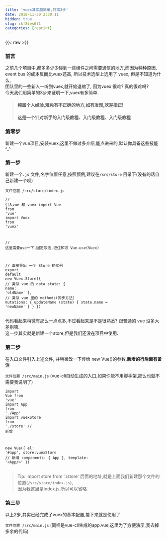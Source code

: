 ```yaml
---
title: 'vuex其实超简单,只需3步' 
date: 2018-11-30 2:30:11
hidden: true
slug: ikf8ies6l1
categories: [reprint]
---
```


{{< raw >}}

                    
<h3 id="articleHeader0">前言</h3>
<p>之前几个项目中,都多多少少碰到一些组件之间需要通信的地方,而因为种种原因,<br>event bus 的成本反而比vuex还高, 所以技术选型上选用了 vuex, 但是不知道为什么,<br>团队里的一些新人一听到vuex,就开始退缩了, 因为vuex 很难? 真的很难吗?<br>今天我们用简单的3步来证明一下,vuex有多简单.</p>
<blockquote>
<h4>纯属个人经验,难免有不正确的地方,如有发现,欢迎指正!</h4>
<h4>这是一个针对新手的入门级教程、入门级教程、入门级教程</h4>
</blockquote>
<h3 id="articleHeader1">第零步</h3>
<p>新建一个vue项目,安装vuex,这里不做过多介绍,能点进来的,默认你具备这些技能 ^_^</p>
<h3 id="articleHeader2">第一步</h3>
<p>新建一个<code>.js</code> 文件,名字位置任意,按照惯例,建议在<code>/src/store</code> 目录下(没有的话自己新建一个呗)</p>
<p><code>文件位置 /src/store/index.js</code></p>
<div class="widget-codetool" style="display:none;">
      <div class="widget-codetool--inner">
      <span class="selectCode code-tool" data-toggle="tooltip" data-placement="top" title="" data-original-title="全选"></span>
      <span type="button" class="copyCode code-tool" data-toggle="tooltip" data-placement="top" data-clipboard-text="// 引入vue 和 vuex
import Vue from 'vue'
import Vuex from 'vuex'

// 这里需要use一下,固定写法,记住即可
Vue.use(Vuex)

// 直接导出 一个 Store 的实例
export default new Vuex.Store({
  // 类似 vue 的 data
  state: {
    name: 'oldName'
  },
  // 类似 vue 里的 mothods(同步方法)
  mutations: {
    updateName (state) {
      state.name = 'newName'
    }
  }
})" title="" data-original-title="复制"></span>
      <span type="button" class="saveToNote code-tool" data-toggle="tooltip" data-placement="top" title="" data-original-title="放进笔记"></span>
      </div>
      </div><pre class="javascript hljs"><code class="js"><span class="hljs-comment">// 引入vue 和 vuex</span>
<span class="hljs-keyword">import</span> Vue <span class="hljs-keyword">from</span> <span class="hljs-string">'vue'</span>
<span class="hljs-keyword">import</span> Vuex <span class="hljs-keyword">from</span> <span class="hljs-string">'vuex'</span>

<span class="hljs-comment">// 这里需要use一下,固定写法,记住即可</span>
Vue.use(Vuex)

<span class="hljs-comment">// 直接导出 一个 Store 的实例</span>
<span class="hljs-keyword">export</span> <span class="hljs-keyword">default</span> <span class="hljs-keyword">new</span> Vuex.Store({
  <span class="hljs-comment">// 类似 vue 的 data</span>
  state: {
    <span class="hljs-attr">name</span>: <span class="hljs-string">'oldName'</span>
  },
  <span class="hljs-comment">// 类似 vue 里的 mothods(同步方法)</span>
  mutations: {
    updateName (state) {
      state.name = <span class="hljs-string">'newName'</span>
    }
  }
})</code></pre>
<p>代码看起来稍微有那么一点点多,不过看起来是不是很熟悉? 跟普通的 vue 没多大差别嘛.<br>这一步其实就是新建一个store,但是我们还没在项目中使用.</p>
<h3 id="articleHeader3">第二步</h3>
<p>在入口文件引入上述文件, 并稍微改一下传给 new Vue()的参数,<strong>新增的行后面有备注</strong></p>
<p><code>文件位置 /src/main.js</code> (vue-cli自动生成的入口,如果你能不用脚手架,那么也就不需要我说明了)</p>
<div class="widget-codetool" style="display:none;">
      <div class="widget-codetool--inner">
      <span class="selectCode code-tool" data-toggle="tooltip" data-placement="top" title="" data-original-title="全选"></span>
      <span type="button" class="copyCode code-tool" data-toggle="tooltip" data-placement="top" data-clipboard-text="import Vue from 'vue'
import App from './App'
import vuexStore from './store'   // 新增

new Vue({
  el: '#app',
  store:vuexStore                 // 新增
  components: { App },
  template: '<App/>'
})" title="" data-original-title="复制"></span>
      <span type="button" class="saveToNote code-tool" data-toggle="tooltip" data-placement="top" title="" data-original-title="放进笔记"></span>
      </div>
      </div><pre class="hljs gradle"><code><span class="hljs-keyword">import</span> Vue <span class="hljs-keyword">from</span> <span class="hljs-string">'vue'</span>
<span class="hljs-keyword">import</span> App <span class="hljs-keyword">from</span> <span class="hljs-string">'./App'</span>
<span class="hljs-keyword">import</span> vuexStore <span class="hljs-keyword">from</span> <span class="hljs-string">'./store'</span>   <span class="hljs-comment">// 新增</span>

<span class="hljs-keyword">new</span> Vue({
  el: <span class="hljs-string">'#app'</span>,
  store:vuexStore                 <span class="hljs-comment">// 新增</span>
  components: { App },
  template: <span class="hljs-string">'&lt;App/&gt;'</span>
})</code></pre>
<blockquote>Tip: import store from './store' 后面的地址,就是上面我们新建那个文件的位置(<code>/src/store/index.js</code>),<br>因为我这里是index.js,所以可以省略.</blockquote>
<h3 id="articleHeader4">第三步</h3>
<p>以上2步,其实已经完成了vuex的基本配置,接下来就是使用了</p>
<p><code>文件位置 /src/main.js</code> (同样是vue-cli生成的app.vue,这里为了方便演示,我去掉多余的代码)</p>
<div class="widget-codetool" style="display:none;">
      <div class="widget-codetool--inner">
      <span class="selectCode code-tool" data-toggle="tooltip" data-placement="top" title="" data-original-title="全选"></span>
      <span type="button" class="copyCode code-tool" data-toggle="tooltip" data-placement="top" data-clipboard-text="<template>
  <div>
    "{{"getName"}}"
    <button @click=&quot;changeName&quot; value=&quot;更名&quot;>更名</button>
  </div>
</template>

<script>
import HelloWorld from './components/HelloWorld'

export default {
  computed:{
    getName(){
      return this.$store.state.name
    }
  },
  methods:{
    changeName () {
      this.$store.commit('updateName')
    }
  }
}
</script>" title="" data-original-title="复制"></span>
      <span type="button" class="saveToNote code-tool" data-toggle="tooltip" data-placement="top" title="" data-original-title="放进笔记"></span>
      </div>
      </div><pre class="javascript hljs"><code class="js">&lt;template&gt;
  <span class="xml"><span class="hljs-tag">&lt;<span class="hljs-name">div</span>&gt;</span>
    "{{"getName"}}"
    <span class="hljs-tag">&lt;<span class="hljs-name">button</span> @<span class="hljs-attr">click</span>=<span class="hljs-string">"changeName"</span> <span class="hljs-attr">value</span>=<span class="hljs-string">"更名"</span>&gt;</span>更名<span class="hljs-tag">&lt;/<span class="hljs-name">button</span>&gt;</span>
  <span class="hljs-tag">&lt;/<span class="hljs-name">div</span>&gt;</span></span>
&lt;<span class="hljs-regexp">/template&gt;

&lt;script&gt;
import HelloWorld from './</span>components/HelloWorld<span class="hljs-string">'

export default {
  computed:{
    getName(){
      return this.$store.state.name
    }
  },
  methods:{
    changeName () {
      this.$store.commit('</span>updateName<span class="hljs-string">')
    }
  }
}
&lt;/script&gt;</span></code></pre>
<p>这里就是一个很普通的vue文件了,有区别的地方是这里我们需要用computed属性去获取 <code>store 里的 "data"</code></p>
<p>还有就是我们要改变数据的话,不再用 <code>this.xxx = xxx</code> 改成 this.$store.commit('updateName')</p>
<h3 id="articleHeader5">总结</h3>
<p><strong>你可能会觉得,上例这样做的意义何在,为何不直接用vue的data跟methods?</strong></p>
<p>上例只是为了简单讲解如何使用vuex,所以简化了一些流程,试想一下,如果你有这样一个页面:<br>一共嵌套了10层组件(即子组件里面还有子子组件,子子组件下面还有子子子组件,以此类推10层)<br>然后最后一层组件一个数据改变了,要通知第一层组件的时候,我们只需在最底层组件里<code>this.$store.commit()</code>,<br>然后再最外层组件上用computed属性获取对应的值,就能做到实时更新.无需层层$emit上去.</p>
<h3 id="articleHeader6">最后</h3>
<p>本来想在最后再扩展一下getter,action+dispatch,模块化等等,不过为了对得起这个标题,<br>只好放在 <a href="https://github.com/noahlam/articles/blob/master/vuex%E5%85%B6%E5%AE%9E%E8%B6%85%E7%AE%80%E5%8D%95%2C%E5%96%9D%E5%AE%8C%E8%BF%993%E6%AD%A5%2C%E8%BF%98%E6%9C%893%E6%AD%A5.md" rel="nofollow noreferrer" target="_blank">下一篇:vuex其实超简单,喝完这3步,还有3步</a></p>
<p>如果觉得本文对您有用，请给本文的<a href="https://github.com/noahlam/articles" rel="nofollow noreferrer" target="_blank">github</a>加个star,万分感谢</p>
<p>另外，<a href="https://github.com/noahlam/articles" rel="nofollow noreferrer" target="_blank">github</a>上还有其他一些关于前端的教程和组件，有兴趣的童鞋可以看看，你们的支持就是我最大的动力。</p>

                
{{< /raw >}}

# 版权声明
本文资源来源互联网，仅供学习研究使用，版权归该资源的合法拥有者所有，

本文仅用于学习、研究和交流目的。转载请注明出处、完整链接以及原作者。

原作者若认为本站侵犯了您的版权，请联系我们，我们会立即删除！

## 原文标题
vuex其实超简单,只需3步

## 原文链接
[https://segmentfault.com/a/1190000014925937](https://segmentfault.com/a/1190000014925937)

